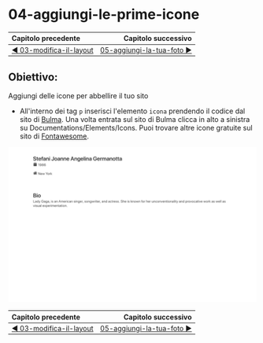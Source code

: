 # 04-aggiungi-le-prime-icone

| Capitolo precedente                                  | Capitolo successivo                                      |
| :--------------------------------------------------- | -------------------------------------------------------: |
| [◀︎ 03-modifica-il-layout](../03-modifica-il-layout) | [05-aggiungi-la-tua-foto ▶︎](../05-aggiungi-la-tua-foto) |

## Obiettivo:
Aggiungi delle icone per abbellire il tuo sito


- All'interno dei tag `p` inserisci l'elemento `icona` prendendo il codice dal sito di [Bulma](https://bulma.io/documentation/).
Una volta entrata sul sito di Bulma clicca in alto a sinistra su Documentations/Elements/Icons. 
Puoi trovare altre icone gratuite sul sito di [Fontawesome](https://fontawesome.com/icons?d=gallery&m=free).

<kbd>![04-image](../assets/Lessons/04-image.png)</kbd>

| Capitolo precedente                                   | Capitolo successivo                                      |
| :---------------------------------------------------- | -------------------------------------------------------: |
| [◀︎ 03-modifica-il-layout](../03-modifica-il-laytout) | [05-aggiungi-la-tua-foto ▶︎](../05-aggiungi-la-tua-foto) |
